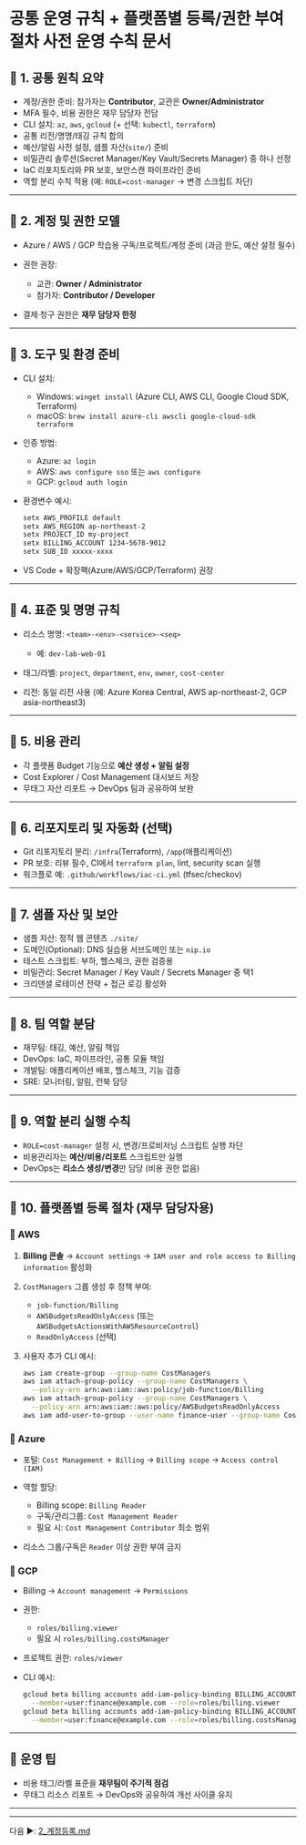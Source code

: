 # 공통 운영 규칙 + 플랫폼별 등록/권한 부여 절차  **사전 운영 수칙 문서** 

## 📌 1. 공통 원칙 요약

* 계정/권한 준비: 참가자는 **Contributor**, 교관은 **Owner/Administrator**
* MFA 필수, 비용 권한은 재무 담당자 전담
* CLI 설치: `az`, `aws`, `gcloud` (+ 선택: `kubectl`, `terraform`)
* 공통 리전/명명/태깅 규칙 합의
* 예산/알림 사전 설정, 샘플 자산(`site/`) 준비
* 비밀관리 솔루션(Secret Manager/Key Vault/Secrets Manager) 중 하나 선정
* IaC 리포지토리와 PR 보호, 보안스캔 파이프라인 준비
* 역할 분리 수칙 적용 (예: `ROLE=cost-manager` → 변경 스크립트 차단)

---

## 📌 2. 계정 및 권한 모델

* Azure / AWS / GCP 학습용 구독/프로젝트/계정 준비 (과금 한도, 예산 설정 필수)
* 권한 권장:

  * 교관: **Owner / Administrator**
  * 참가자: **Contributor / Developer**
* 결제·청구 권한은 **재무 담당자 한정**

---

## 📌 3. 도구 및 환경 준비

* CLI 설치:

  * Windows: `winget install` (Azure CLI, AWS CLI, Google Cloud SDK, Terraform)
  * macOS: `brew install azure-cli awscli google-cloud-sdk terraform`
* 인증 방법:

  * Azure: `az login`
  * AWS: `aws configure sso` 또는 `aws configure`
  * GCP: `gcloud auth login`
* 환경변수 예시:

  ```bash
  setx AWS_PROFILE default
  setx AWS_REGION ap-northeast-2
  setx PROJECT_ID my-project
  setx BILLING_ACCOUNT 1234-5678-9012
  setx SUB_ID xxxxx-xxxx
  ```
* VS Code + 확장팩(Azure/AWS/GCP/Terraform) 권장

---

## 📌 4. 표준 및 명명 규칙

* 리소스 명명: `<team>-<env>-<service>-<seq>`

  * 예: `dev-lab-web-01`
* 태그/라벨: `project`, `department`, `env`, `owner`, `cost-center`
* 리전: 동일 리전 사용 (예: Azure Korea Central, AWS ap-northeast-2, GCP asia-northeast3)

---

## 📌 5. 비용 관리

* 각 플랫폼 Budget 기능으로 **예산 생성 + 알림 설정**
* Cost Explorer / Cost Management 대시보드 저장
* 무태그 자산 리포트 → DevOps 팀과 공유하여 보완

---

## 📌 6. 리포지토리 및 자동화 (선택)

* Git 리포지토리 분리: `/infra`(Terraform), `/app`(애플리케이션)
* PR 보호: 리뷰 필수, CI에서 `terraform plan`, lint, security scan 실행
* 워크플로 예: `.github/workflows/iac-ci.yml` (tfsec/checkov)

---

## 📌 7. 샘플 자산 및 보안

* 샘플 자산: 정적 웹 콘텐츠 `./site/`
* 도메인(Optional): DNS 실습용 서브도메인 또는 `nip.io`
* 테스트 스크립트: 부하, 헬스체크, 권한 검증용
* 비밀관리: Secret Manager / Key Vault / Secrets Manager 중 택1
* 크리덴셜 로테이션 전략 + 접근 로깅 활성화

---

## 📌 8. 팀 역할 분담

* 재무팀: 태깅, 예산, 알림 책임
* DevOps: IaC, 파이프라인, 공통 모듈 책임
* 개발팀: 애플리케이션 배포, 헬스체크, 기능 검증
* SRE: 모니터링, 알림, 런북 담당

---

## 📌 9. 역할 분리 실행 수칙

* `ROLE=cost-manager` 설정 시, 변경/프로비저닝 스크립트 실행 차단
* 비용관리자는 **예산/비용/리포트** 스크립트만 실행
* DevOps는 **리소스 생성/변경**만 담당 (비용 권한 없음)

---

## 📌 10. 플랫폼별 등록 절차 (재무 담당자용)

### 🔹 AWS

1. **Billing 콘솔** → `Account settings` → `IAM user and role access to Billing information` 활성화
2. `CostManagers` 그룹 생성 후 정책 부여:

   * `job-function/Billing`
   * `AWSBudgetsReadOnlyAccess` (또는 `AWSBudgetsActionsWithAWSResourceControl`)
   * `ReadOnlyAccess` (선택)
3. 사용자 추가 CLI 예시:

   ```bash
   aws iam create-group --group-name CostManagers
   aws iam attach-group-policy --group-name CostManagers \
     --policy-arn arn:aws:iam::aws:policy/job-function/Billing
   aws iam attach-group-policy --group-name CostManagers \
     --policy-arn arn:aws:iam::aws:policy/AWSBudgetsReadOnlyAccess
   aws iam add-user-to-group --user-name finance-user --group-name CostManagers
   ```

### 🔹 Azure

* 포털: `Cost Management + Billing` → `Billing scope` → `Access control (IAM)`
* 역할 할당:

  * Billing scope: `Billing Reader`
  * 구독/관리그룹: `Cost Management Reader`
  * 필요 시: `Cost Management Contributor` 최소 범위
* 리소스 그룹/구독은 `Reader` 이상 권한 부여 금지

### 🔹 GCP

* Billing → `Account management` → `Permissions`
* 권한:

  * `roles/billing.viewer`
  * 필요 시 `roles/billing.costsManager`
* 프로젝트 권한: `roles/viewer`
* CLI 예시:

  ```bash
  gcloud beta billing accounts add-iam-policy-binding BILLING_ACCOUNT_ID \
    --member=user:finance@example.com --role=roles/billing.viewer
  gcloud beta billing accounts add-iam-policy-binding BILLING_ACCOUNT_ID \
    --member=user:finance@example.com --role=roles/billing.costsManager
  ```

---

## 📌 운영 팁

* 비용 태그/라벨 표준을 **재무팀이 주기적 점검**
* 무태그 리소스 리포트 → DevOps와 공유하여 개선 사이클 유지

---


---
다음 ▶: [2_계정등록.md](2_계정등록.md)

